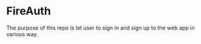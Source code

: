 # FireAuth
The purpose of this repo is let user to sign in and sign up to the web app in various way.
